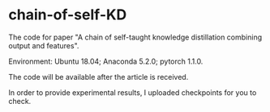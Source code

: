 # chain-of-self-KD
The code for paper "A chain of self-taught knowledge distillation combining output and features".

Environment: Ubuntu 18.04; Anaconda 5.2.0; pytorch 1.1.0.

The code will be available after the article is received. 

In order to provide experimental results, I uploaded checkpoints for you to check.
